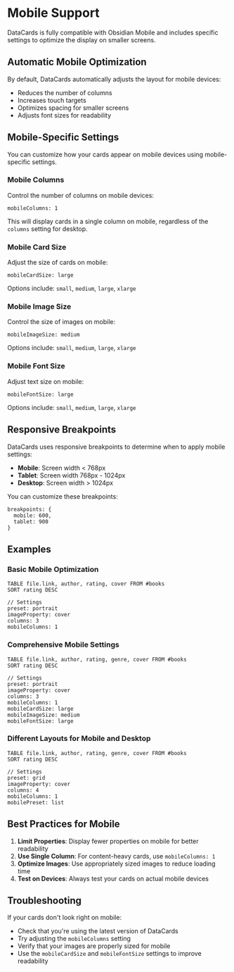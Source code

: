 # Mobile Support

DataCards is fully compatible with Obsidian Mobile and includes specific settings to optimize the display on smaller screens.

## Automatic Mobile Optimization

By default, DataCards automatically adjusts the layout for mobile devices:

- Reduces the number of columns
- Increases touch targets
- Optimizes spacing for smaller screens
- Adjusts font sizes for readability

## Mobile-Specific Settings

You can customize how your cards appear on mobile devices using mobile-specific settings.

### Mobile Columns

Control the number of columns on mobile devices:

```
mobileColumns: 1
```

This will display cards in a single column on mobile, regardless of the `columns` setting for desktop.

### Mobile Card Size

Adjust the size of cards on mobile:

```
mobileCardSize: large
```

Options include: `small`, `medium`, `large`, `xlarge`

### Mobile Image Size

Control the size of images on mobile:

```
mobileImageSize: medium
```

Options include: `small`, `medium`, `large`, `xlarge`

### Mobile Font Size

Adjust text size on mobile:

```
mobileFontSize: large
```

Options include: `small`, `medium`, `large`, `xlarge`

## Responsive Breakpoints

DataCards uses responsive breakpoints to determine when to apply mobile settings:

- **Mobile**: Screen width < 768px
- **Tablet**: Screen width 768px - 1024px
- **Desktop**: Screen width > 1024px

You can customize these breakpoints:

```
breakpoints: {
  mobile: 600,
  tablet: 900
}
```

## Examples

### Basic Mobile Optimization

```datacards
TABLE file.link, author, rating, cover FROM #books
SORT rating DESC

// Settings
preset: portrait
imageProperty: cover
columns: 3
mobileColumns: 1
```

### Comprehensive Mobile Settings

```datacards
TABLE file.link, author, rating, genre, cover FROM #books
SORT rating DESC

// Settings
preset: portrait
imageProperty: cover
columns: 3
mobileColumns: 1
mobileCardSize: large
mobileImageSize: medium
mobileFontSize: large
```

### Different Layouts for Mobile and Desktop

```datacards
TABLE file.link, author, rating, genre, cover FROM #books
SORT rating DESC

// Settings
preset: grid
imageProperty: cover
columns: 4
mobileColumns: 1
mobilePreset: list
```

## Best Practices for Mobile

1. **Limit Properties**: Display fewer properties on mobile for better readability
2. **Use Single Column**: For content-heavy cards, use `mobileColumns: 1`
3. **Optimize Images**: Use appropriately sized images to reduce loading time
4. **Test on Devices**: Always test your cards on actual mobile devices

## Troubleshooting

If your cards don't look right on mobile:

- Check that you're using the latest version of DataCards
- Try adjusting the `mobileColumns` setting
- Verify that your images are properly sized for mobile
- Use the `mobileCardSize` and `mobileFontSize` settings to improve readability